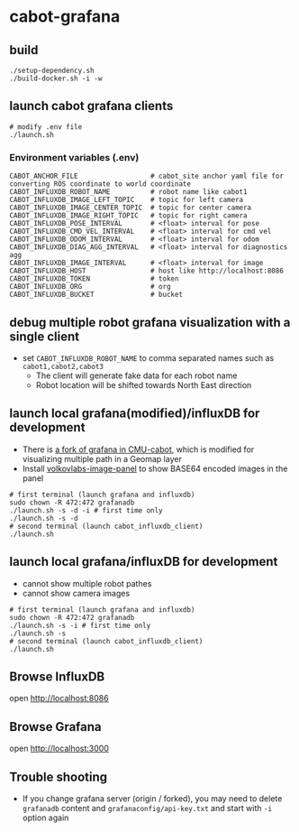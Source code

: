 # cabot-grafana



## build

```
./setup-dependency.sh
./build-docker.sh -i -w
```

## launch cabot grafana clients

```
# modify .env file
./launch.sh
```

### Environment variables (.env)

```
CABOT_ANCHOR_FILE                  # cabot_site anchor yaml file for converting ROS coordinate to world coordinate
CABOT_INFLUXDB_ROBOT_NAME          # robot name like cabot1
CABOT_INFLUXDB_IMAGE_LEFT_TOPIC    # topic for left camera
CABOT_INFLUXDB_IMAGE_CENTER_TOPIC  # topic for center camera
CABOT_INFLUXDB_IMAGE_RIGHT_TOPIC   # topic for right camera
CABOT_INFLUXDB_POSE_INTERVAL       # <float> interval for pose
CABOT_INFLUXDB_CMD_VEL_INTERVAL    # <float> interval for cmd vel
CABOT_INFLUXDB_ODOM_INTERVAL       # <float> interval for odom
CABOT_INFLUXDB_DIAG_AGG_INTERVAL   # <float> interval for diagnostics agg
CABOT_INFLUXDB_IMAGE_INTERVAL      # <float> interval for image
CABOT_INFLUXDB_HOST                # host like http://localhost:8086
CABOT_INFLUXDB_TOKEN               # token
CABOT_INFLUXDB_ORG                 # org
CABOT_INFLUXDB_BUCKET              # bucket
```

## debug multiple robot grafana visualization with a single client
- set `CABOT_INFLUXDB_ROBOT_NAME` to comma separated names such as `cabot1,cabot2,cabot3`
  - The client will generate fake data for each robot name
  - Robot location will be shifted towards North East direction

## launch local grafana(modified)/influxDB for development
- There is [a fork of grafana in CMU-cabot](https://github.com/CMU-cabot/grafana), which is modified for visualizing multiple path in a Geomap layer
- Install [volkovlabs-image-panel](https://github.com/VolkovLabs/volkovlabs-image-panel) to show BASE64 encoded images in the panel

```
# first terminal (launch grafana and influxdb)
sudo chown -R 472:472 grafanadb
./launch.sh -s -d -i # first time only
./launch.sh -s -d
# second terminal (launch cabot_influxdb_client)
./launch.sh
```


## launch local grafana/influxDB for development
- cannot show multiple robot pathes
- cannot show camera images

```
# first terminal (launch grafana and influxdb)
sudo chown -R 472:472 grafanadb
./launch.sh -s -i # first time only
./launch.sh -s
# second terminal (launch cabot_influxdb_client)
./launch.sh
```

## Browse InfluxDB 

open [http://localhost:8086](http://localhost:8086)

## Browse Grafana

open [http://localhost:3000](http://localhost:3000)


## Trouble shooting

- If you change grafana server (origin / forked), you may need to delete `grafanadb` content and `grafanaconfig/api-key.txt` and start with `-i` option again